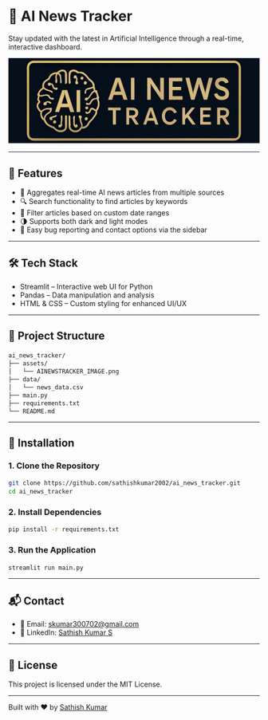 # 🧠 AI News Tracker

Stay updated with the latest in Artificial Intelligence through a real-time, interactive dashboard.

![AI News Tracker Preview](assets/AINEWSTRACKER_IMAGE.png)

---

## 🚀 Features

- 📰 Aggregates real-time AI news articles from multiple sources
- 🔍 Search functionality to find articles by keywords
- 📅 Filter articles based on custom date ranges
- 🌗 Supports both dark and light modes
- 🐞 Easy bug reporting and contact options via the sidebar

---

## 🛠️ Tech Stack

- Streamlit – Interactive web UI for Python
- Pandas – Data manipulation and analysis
- HTML & CSS – Custom styling for enhanced UI/UX

---

## 📁 Project Structure

```
ai_news_tracker/
├── assets/
│   └── AINEWSTRACKER_IMAGE.png
├── data/
│   └── news_data.csv
├── main.py
├── requirements.txt
└── README.md
```

---

## 🔧 Installation

### 1. Clone the Repository

```bash
git clone https://github.com/sathishkumar2002/ai_news_tracker.git
cd ai_news_tracker
```

### 2. Install Dependencies

```bash
pip install -r requirements.txt
```

### 3. Run the Application

```bash
streamlit run main.py
```

---

## 📬 Contact

- 📧 Email: skumar300702@gmail.com
- 💼 LinkedIn: [Sathish Kumar S](https://www.linkedin.com/in/sathish-kumar-s-0671111ab/)

---

## 📄 License

This project is licensed under the MIT License.

---

Built with ❤️ by [Sathish Kumar](https://github.com/sathishkumar2002)
